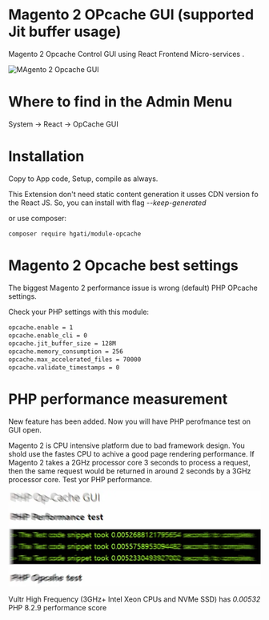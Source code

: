 # Magento 2 OPcache GUI (supported Jit buffer usage)

Magento 2 Opcache Control GUI using React Frontend Micro-services . 

![MAgento 2 Opcache GUI](https://github.com/hgati/magento2-opcache-gui/raw/main/hgati-opcache-gui.webp)

# Where to find in the Admin Menu

System -> React -> OpCache GUI

# Installation 

Copy to App code, Setup, compile as always. 

This Extension don't need static content generation it usses CDN version fo the React JS. So, you can install with flag *--keep-generated*

or use composer: 
```
composer require hgati/module-opcache
```

# Magento 2 Opcache best settings

The biggest Magento 2 performance issue is wrong (default) PHP OPcache settings. 

Check your PHP settings with this module:
```
opcache.enable = 1
opcache.enable_cli = 0
opcache.jit_buffer_size = 128M
opcache.memory_consumption = 256
opcache.max_accelerated_files = 70000
opcache.validate_timestamps = 0
```
# PHP performance measurement

New feature has been added. Now you will have PHP perofmance test on GUI open. 

Magento 2 is CPU intensive platform due to bad framework design. You shold use the fastes CPU to achive a good page rendering performance. If Magento 2 takes a 2GHz processor core 3 seconds to process a request, then the same request would be returned in around 2 seconds by a 3GHz processor core. Test yor PHP performance. 

![Magento 2 PHP performance](https://github.com/Hgati/Magento2OPcacheGUI/raw/main/opcache-jit-performance.webp)

Vultr High Frequency (3GHz+ Intel Xeon CPUs and NVMe SSD) has *0.00532* PHP 8.2.9 performance score
